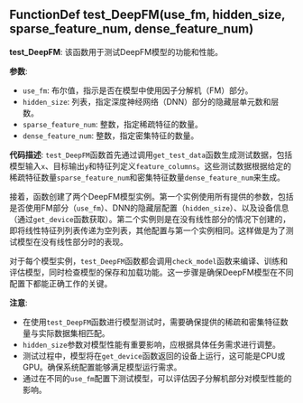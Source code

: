 ## FunctionDef test_DeepFM(use_fm, hidden_size, sparse_feature_num, dense_feature_num)
**test_DeepFM**: 该函数用于测试DeepFM模型的功能和性能。

**参数**:
- `use_fm`: 布尔值，指示是否在模型中使用因子分解机（FM）部分。
- `hidden_size`: 列表，指定深度神经网络（DNN）部分的隐藏层单元数和层数。
- `sparse_feature_num`: 整数，指定稀疏特征的数量。
- `dense_feature_num`: 整数，指定密集特征的数量。

**代码描述**:
`test_DeepFM`函数首先通过调用`get_test_data`函数生成测试数据，包括模型输入`x`、目标输出`y`和特征列定义`feature_columns`。这些测试数据根据给定的稀疏特征数量`sparse_feature_num`和密集特征数量`dense_feature_num`来生成。

接着，函数创建了两个DeepFM模型实例。第一个实例使用所有提供的参数，包括是否使用FM部分（`use_fm`）、DNN的隐藏层配置（`hidden_size`）、以及设备信息（通过`get_device`函数获取）。第二个实例则是在没有线性部分的情况下创建的，即将线性特征列列表传递为空列表，其他配置与第一个实例相同。这样做是为了测试模型在没有线性部分时的表现。

对于每个模型实例，`test_DeepFM`函数都会调用`check_model`函数来编译、训练和评估模型，同时检查模型的保存和加载功能。这一步骤是确保DeepFM模型在不同配置下都能正确工作的关键。

**注意**:
- 在使用`test_DeepFM`函数进行模型测试时，需要确保提供的稀疏和密集特征数量与实际数据集相匹配。
- `hidden_size`参数对模型性能有重要影响，应根据具体任务需求进行调整。
- 测试过程中，模型将在`get_device`函数返回的设备上运行，这可能是CPU或GPU。确保系统配置能够满足模型运行需求。
- 通过在不同的`use_fm`配置下测试模型，可以评估因子分解机部分对模型性能的影响。
